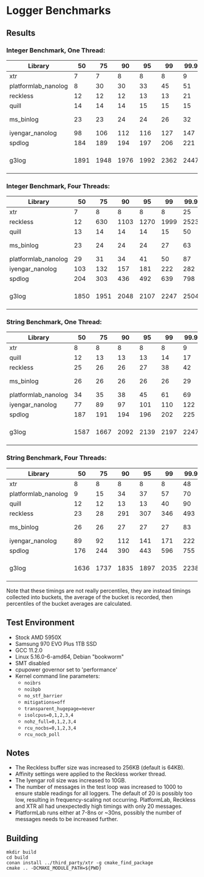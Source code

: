 # Logger Benchmarks

## Results

### Integer Benchmark, One Thread:

| Library             |   50 |   75 |   90 |   95 |   99 |   99.9 |   Max | Version           |
|---------------------|------|------|------|------|------|--------|-------|-------------------|
| xtr                 |    7 |    7 |    8 |    8 |    8 |      9 |    20 | 2.0.0             |
| platformlab_nanolog |    8 |   30 |   30 |   33 |   45 |     51 |    55 | 85b71b6           |
| reckless            |   12 |   12 |   12 |   13 |   13 |     21 |   902 | v3.0.3            |
| quill               |   14 |   14 |   14 |   15 |   15 |     15 |    17 | v1.6.3            |
| ms_binlog           |   23 |   23 |   24 |   24 |   26 |     32 |    37 | 2021-04-16        |
| iyengar_nanolog     |   98 |  106 |  112 |  116 |  127 |    147 |   204 | 3ffc74a           |
| spdlog              |  184 |  189 |  194 |  197 |  206 |    221 |   357 | v1.10.0           |
| g3log               | 1891 | 1948 | 1976 | 1992 | 2362 |   2447 |  3132 | 1.3.4-19-gc51128f |

### Integer Benchmark, Four Threads:

| Library             |   50 |   75 |   90 |   95 |   99 |   99.9 |   Max | Version           |
|---------------------|------|------|------|------|------|--------|-------|-------------------|
| xtr                 |    7 |    8 |    8 |    8 |    8 |     25 |   148 | 2.0.0             |
| reckless            |   12 |  630 | 1103 | 1270 | 1999 |   2523 |  9210 | v3.0.3            |
| quill               |   13 |   14 |   14 |   14 |   15 |     50 | 59492 | v1.6.3            |
| ms_binlog           |   23 |   24 |   24 |   24 |   27 |     63 |   167 | 2021-04-16        |
| platformlab_nanolog |   29 |   31 |   34 |   41 |   50 |     87 |   168 | 85b71b6           |
| iyengar_nanolog     |  103 |  132 |  157 |  181 |  222 |    282 |   398 | 3ffc74a           |
| spdlog              |  204 |  303 |  436 |  492 |  639 |    798 |   939 | v1.10.0           |
| g3log               | 1850 | 1951 | 2048 | 2107 | 2247 |   2504 |  3084 | 1.3.4-19-gc51128f |

### String Benchmark, One Thread:

| Library             |   50 |   75 |   90 |   95 |   99 |   99.9 |   Max | Version           |
|---------------------|------|------|------|------|------|--------|-------|-------------------|
| xtr                 |    8 |    8 |    8 |    8 |    8 |      9 |    21 | 2.0.0             |
| quill               |   12 |   13 |   13 |   13 |   14 |     17 |    33 | v1.6.3            |
| reckless            |   25 |   26 |   26 |   27 |   38 |     42 |   388 | v3.0.3            |
| ms_binlog           |   26 |   26 |   26 |   26 |   26 |     29 |    52 | 2021-04-16        |
| platformlab_nanolog |   34 |   35 |   38 |   45 |   61 |     69 |    73 | 85b71b6           |
| iyengar_nanolog     |   77 |   89 |   97 |  101 |  110 |    122 |   152 | 3ffc74a           |
| spdlog              |  187 |  191 |  194 |  196 |  202 |    225 |   282 | v1.10.0           |
| g3log               | 1587 | 1667 | 2092 | 2139 | 2197 |   2247 |  2585 | 1.3.4-19-gc51128f |

### String Benchmark, Four Threads:

| Library             |   50 |   75 |   90 |   95 |   99 |   99.9 |   Max | Version           |
|---------------------|------|------|------|------|------|--------|-------|-------------------|
| xtr                 |    8 |    8 |    8 |    8 |    8 |     48 |  5314 | 2.0.0             |
| platformlab_nanolog |    9 |   15 |   34 |   37 |   57 |     70 |   170 | 85b71b6           |
| quill               |   12 |   12 |   13 |   13 |   40 |     90 | 60563 | v1.6.3            |
| reckless            |   23 |   28 |  291 |  307 |  346 |    493 |  5878 | v3.0.3            |
| ms_binlog           |   26 |   26 |   27 |   27 |   27 |     83 |   170 | 2021-04-16        |
| iyengar_nanolog     |   89 |   92 |  112 |  141 |  171 |    222 |   316 | 3ffc74a           |
| spdlog              |  176 |  244 |  390 |  443 |  596 |    755 |   934 | v1.10.0           |
| g3log               | 1636 | 1737 | 1835 | 1897 | 2035 |   2238 |  2720 | 1.3.4-19-gc51128f |

Note that these timings are not really percentiles, they are instead timings collected into
buckets, the average of the bucket is recorded, then percentiles of the bucket averages are
calculated.

## Test Environment

* Stock AMD 5950X
* Samsung 970 EVO Plus 1TB SSD
* GCC 11.2.0
* Linux 5.16.0-6-amd64, Debian "bookworm"
* SMT disabled
* cpupower governor set to 'performance'
* Kernel command line parameters:
    - `noibrs`
    - `noibpb`
    - `no_stf_barrier`
    - `mitigations=off`
    - `transparent_hugepage=never`
    - `isolcpus=0,1,2,3,4`
    - `nohz_full=0,1,2,3,4`
    - `rcu_nocbs=0,1,2,3,4`
    - `rcu_nocb_poll`

## Notes

* The Reckless buffer size was increased to 256KB (default is 64KB).
* Affinity settings were applied to the Reckless worker thread.
* The Iyengar roll size was increased to 10GB.
* The number of messages in the test loop was increased to 1000 to ensure
  stable readings for all loggers. The default of 20 is possibly too low,
  resulting in frequency-scaling not occurring. PlatformLab, Reckless and XTR
  all had unexpectedly high timings with only 20 messages.
* PlatformLab runs either at 7-8ns or ~30ns, possibly the number of messages
  needs to be increased further.

## Building

```
mkdir build
cd build
conan install ../third_party/xtr -g cmake_find_package
cmake .. -DCMAKE_MODULE_PATH=${PWD}
```
